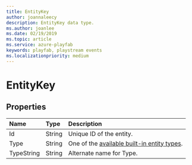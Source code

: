```yaml
---
title: EntityKey
author: joannaleecy
description: EntityKey data type.
ms.author: joanlee
ms.date: 02/19/2019
ms.topic: article
ms.service: azure-playfab
keywords: playfab, playstream events
ms.localizationpriority: medium
---
```


# EntityKey

## Properties

|Name|Type|Description|
| :--------------------|:-------------------|:----------------------|
|Id|String|Unique ID of the entity.|
|Type|String|One of the [available built-in entity types](../../../features/data/entities/available-built-in-entity-types.md).|
|TypeString|String|Alternate name for Type.|

